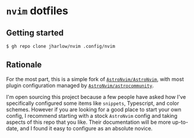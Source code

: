 # `nvim` dotfiles

## Getting started

```sh
$ gh repo clone jharlow/nvim .config/nvim
```

## Rationale

For the most part, this is a simple fork of [`AstroNvim/AstroNvim`](https://github.com/AstroNvim/AstroNvim), with most plugin configuration managed by [`AstroNvim/astrocommunity`](https://github.com/AstroNvim/astrocommunity).

I'm open sourcing this project because a few people have asked how I've specifically configured some items like `snippets`, Typescript, and color schemes. However if you are looking for a good place to start your own config, I recommend starting with a stock `AstroNvim` config and taking aspects of this repo that you like. Their documentation will be more up-to-date, and I found it easy to configure as an absolute novice.
